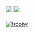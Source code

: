 [![](https://github-readme-stats.vercel.app/api?username=YukkuriC&show_icons=true)](#)
[![](https://github-readme-stats.vercel.app/api/top-langs/?username=YukkuriC&layout=compact)](#)
---
[![trophy](https://github-profile-trophy.vercel.app/?username=ryo-ma)](#)
<!--
**YukkuriC/YukkuriC** is a ✨ _special_ ✨ repository because its `README.md` (this file) appears on your GitHub profile.

Here are some ideas to get you started:

- 🔭 I’m currently working on ...
- 🌱 I’m currently learning ...
- 👯 I’m looking to collaborate on ...
- 🤔 I’m looking for help with ...
- 💬 Ask me about ...
- 📫 How to reach me: ...
- 😄 Pronouns: ...
- ⚡ Fun fact: ...
-->
